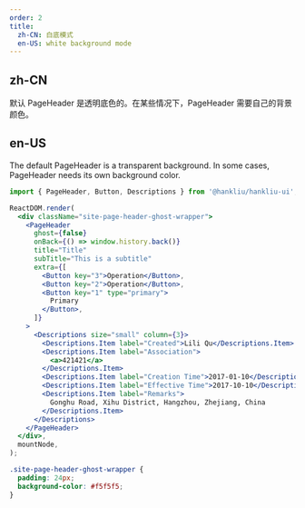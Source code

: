 ```yaml
---
order: 2
title:
  zh-CN: 白底模式
  en-US: white background mode
---
```


## zh-CN

默认 PageHeader 是透明底色的。在某些情况下，PageHeader 需要自己的背景颜色。

## en-US

The default PageHeader is a transparent background. In some cases, PageHeader needs its own background color.

```jsx
import { PageHeader, Button, Descriptions } from '@hankliu/hankliu-ui';

ReactDOM.render(
  <div className="site-page-header-ghost-wrapper">
    <PageHeader
      ghost={false}
      onBack={() => window.history.back()}
      title="Title"
      subTitle="This is a subtitle"
      extra={[
        <Button key="3">Operation</Button>,
        <Button key="2">Operation</Button>,
        <Button key="1" type="primary">
          Primary
        </Button>,
      ]}
    >
      <Descriptions size="small" column={3}>
        <Descriptions.Item label="Created">Lili Qu</Descriptions.Item>
        <Descriptions.Item label="Association">
          <a>421421</a>
        </Descriptions.Item>
        <Descriptions.Item label="Creation Time">2017-01-10</Descriptions.Item>
        <Descriptions.Item label="Effective Time">2017-10-10</Descriptions.Item>
        <Descriptions.Item label="Remarks">
          Gonghu Road, Xihu District, Hangzhou, Zhejiang, China
        </Descriptions.Item>
      </Descriptions>
    </PageHeader>
  </div>,
  mountNode,
);
```

```css
.site-page-header-ghost-wrapper {
  padding: 24px;
  background-color: #f5f5f5;
}
```
